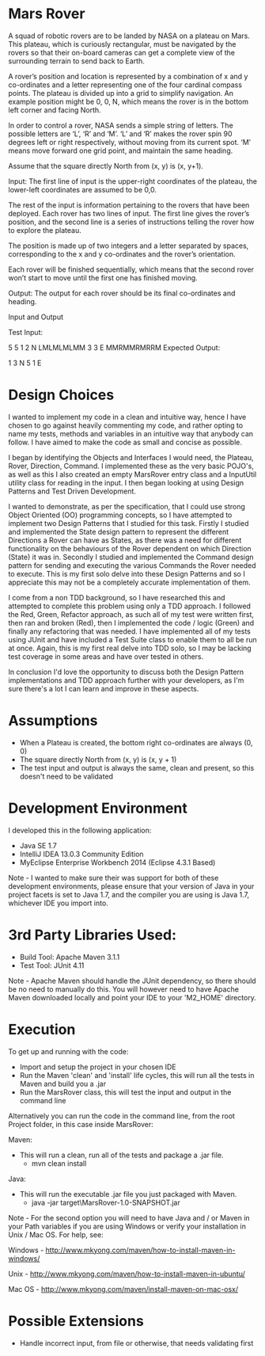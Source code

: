 Mars Rover
==========

A squad of robotic rovers are to be landed by NASA on a plateau on Mars. This plateau, which is curiously rectangular,
must be navigated by the rovers so that their on-board cameras can get a complete view of the surrounding terrain to
send back to Earth.

A rover’s position and location is represented by a combination of x and y co-ordinates and a letter representing one of
the four cardinal compass points. The plateau is divided up into a grid to simplify navigation. An example position
might be 0, 0, N, which means the rover is in the bottom left corner and facing North.

In order to control a rover, NASA sends a simple string of letters. The possible letters are ‘L’, ‘R’ and ‘M’. ‘L’ and ‘R’
makes the rover spin 90 degrees left or right respectively, without moving from its current spot. ‘M’ means move forward
one grid point, and maintain the same heading.

Assume that the square directly North from (x, y) is (x, y+1).

Input: The first line of input is the upper-right coordinates of the plateau, the lower-left coordinates are assumed to
be 0,0.

The rest of the input is information pertaining to the rovers that have been deployed. Each rover has two lines of
input. The first line gives the rover’s position, and the second line is a series of instructions telling the rover how
to explore the plateau.

The position is made up of two integers and a letter separated by spaces, corresponding to the x and y co-ordinates and
the rover’s orientation.

Each rover will be finished sequentially, which means that the second rover won’t start to move until the first one has
finished moving.

Output: The output for each rover should be its final co-ordinates and heading.

Input and Output
 
Test Input:

 5 5
 1 2 N
 LMLMLMLMM
 3 3 E
 MMRMMRMRRM
Expected Output:

 1 3 N
 5 1 E

Design Choices
==============

I wanted to implement my code in a clean and intuitive way, hence I have chosen to go against heavily commenting my
code, and rather opting to name my tests, methods and variables in an intuitive way that anybody can follow. I have
aimed to make the code as small and concise as possible.

I began by identifying the Objects and Interfaces I would need, the Plateau, Rover, Direction, Command. I implemented
these as the very basic POJO's, as well as this I also created an empty MarsRover entry class and a InputUtil utility
class for reading in the input. I then began looking at using Design Patterns and Test Driven Development.

I wanted to demonstrate, as per the specification, that I could use strong Object Oriented (OO) programming concepts, so
I have attempted to implement two Design Patterns that I studied for this task. Firstly I studied and implemented the
State design pattern to represent the different Directions a Rover can have as States, as there was a need for different
functionality on the behaviours of the Rover dependent on which Direction (State) it was in. Secondly I studied and
implemented the Command design pattern for sending and executing the various Commands the Rover needed to execute.
This is my first solo delve into these Design Patterns and so I appreciate this may not be a completely accurate
implementation of them.

I come from a non TDD background, so I have researched this and attempted to complete this problem using only a TDD
approach. I followed the Red, Green, Refactor approach, as such all of my test were written first, then ran and broken
(Red), then I implemented the code / logic (Green) and finally any refactoring that was needed. I have implemented all
of my tests using JUnit and have included a Test Suite class to enable them to all be run at once. Again, this is my
first real delve into TDD solo, so I may be lacking test coverage in some areas and have over tested in others.

In conclusion I'd love the opportunity to discuss both the Design Pattern implementations and TDD approach further with
your developers, as I'm sure there's a lot I can learn and improve in these aspects.

Assumptions
===========

- When a Plateau is created, the bottom right co-ordinates are always (0, 0)
- The square directly North from (x, y) is (x, y + 1)
- The test input and output is always the same, clean and present, so this doesn't need to be validated

Development Environment
=======================

I developed this in the following application:

- Java SE 1.7
- IntelliJ IDEA 13.0.3 Community Edition
- MyEclipse Enterprise Workbench 2014 (Eclipse 4.3.1 Based)

Note - I wanted to make sure their was support for both of these development environments, please ensure that your
version of Java in your project facets is set to Java 1.7, and the compiler you are using is Java 1.7, whichever IDE you
import into.

3rd Party Libraries Used:
=========================

- Build Tool: Apache Maven 3.1.1
- Test Tool:  JUnit 4.11

Note - Apache Maven should handle the JUnit dependency, so there should be no need to manually do this. You will however
need to have Apache Maven downloaded locally and point your IDE to your 'M2_HOME' directory.

Execution
=========

To get up and running with the code:

- Import and setup the project in your chosen IDE
- Run the Maven 'clean' and 'install' life cycles, this will run all the tests in Maven and build you a .jar
- Run the MarsRover class, this will test the input and output in the command line

Alternatively you can run the code in the command line, from the root Project folder, in this case inside MarsRover:

Maven:
- This will run a clean, run all of the tests and package a .jar file.
    - mvn clean install

Java:
- This will run the executable .jar file you just packaged with Maven.
    - java -jar target\MarsRover-1.0-SNAPSHOT.jar

Note - For the second option you will need to have Java and / or Maven in your Path variables if you are using Windows
or verify your installation in Unix / Mac OS. For help, see:

Windows - http://www.mkyong.com/maven/how-to-install-maven-in-windows/

Unix - http://www.mkyong.com/maven/how-to-install-maven-in-ubuntu/

Mac OS - http://www.mkyong.com/maven/install-maven-on-mac-osx/

Possible Extensions
===================

- Handle incorrect input, from file or otherwise, that needs validating first
